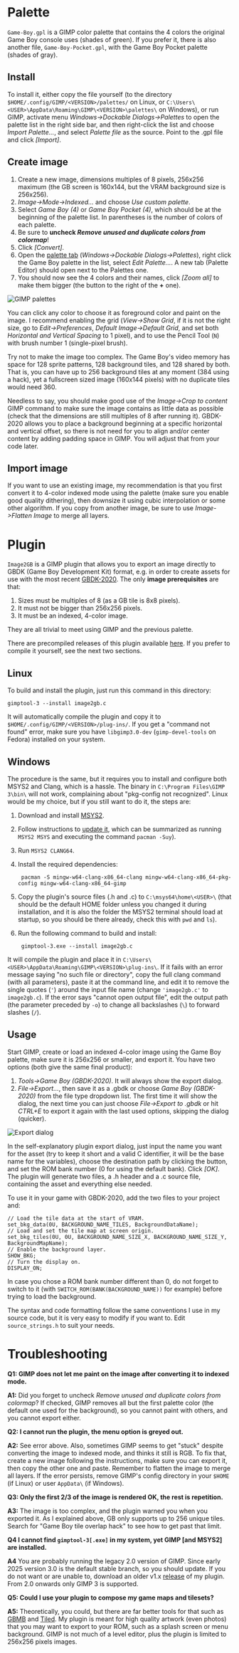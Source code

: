 Palette
=======

`Game-Boy.gpl` is a GIMP color palette that contains the 4 colors the original
Game Boy console uses (shades of green). If you prefer it, there is also another
file, `Game-Boy-Pocket.gpl`, with the Game Boy Pocket palette (shades of gray).

Install
-------

To install it, either copy the file yourself (to the directory
`$HOME/.config/GIMP/<VERSION>/palettes/` on Linux, or
`C:\Users\<USER>\AppData\Roaming\GIMP\<VERSION>\palettes\` on Windows), or run
GIMP, activate menu *Windows->Dockable Dialogs->Palettes* to open the palette
list in the right side bar, and then right-click the list and choose
*Import Palette...*, and select *Palette file* as the source. Point to the .gpl
file and click *[Import]*.

Create image
------------

1. Create a new image, dimensions multiples of 8 pixels, 256x256 maximum (the GB
   screen is 160x144, but the VRAM background size is 256x256).
2. *Image->Mode->Indexed...* and choose *Use custom palette*.
3. Select *Game Boy (4)* or *Game Boy Pocket (4)*, which should be at the
   beginning of the palette list. In parentheses is the number of colors of each
   palette.
4. Be sure to **uncheck _Remove unused and duplicate colors from colormap_**!
5. Click *[Convert]*.
6. Open the [palette tab](https://docs.gimp.org/3.0/en/gimp-palette-dialog.html)
   (*Windows->Dockable Dialogs->Palettes*), right click the Game Boy palette in
   the list, select *Edit Palette...*. A new tab (Palette Editor) should open
   next to the Palettes one.
7. You should now see the 4 colors and their names, click *[Zoom all]* to make
   them bigger (the button to the right of the **+** one).

![GIMP palettes](GIMP_palettes.png "GIMP interface, with palette tabs")

You can click any color to choose it as foreground color and paint on the image.
I recommend enabling the grid (*View->Show Grid*, if it is not the right size,
go to *Edit->Preferences*, *Default Image->Default Grid*, and set both
*Horizontal and Vertical Spacing* to 1 pixel), and to use the Pencil Tool (`N`)
with brush number 1 (single-pixel brush).

Try not to make the image too complex. The Game Boy's video memory has space for
128 sprite patterns, 128 background tiles, and 128 shared by both. That is, you
can have up to 256 background tiles at any moment (384 using a hack), yet a
fullscreen sized image (160x144 pixels) with no duplicate tiles would need 360.

Needless to say, you should make good use of the *Image->Crop to content* GIMP
command to make sure the image contains as little data as possible (check that
the dimensions are still multiples of 8 after running it). GBDK-2020 allows you
to place a background beginning at a specific horizontal and vertical offset, so
there is not need for you to align and/or center content by adding padding space
in GIMP. You will adjust that from your code later.

Import image
------------

If you want to use an existing image, my recommendation is that you first
convert it to 4-color indexed mode using the palette (make sure you enable good
quality dithering), then downsize it using cubic interpolation or some other
algorithm. If you copy from another image, be sure to use *Image->Flatten Image*
to merge all layers.

Plugin
======

`Image2GB` is a GIMP plugin that allows you to export an image directly to GBDK
(Game Boy Development Kit) format, e.g. in order to create assets for use with
the most recent [GBDK-2020](https://github.com/gbdk-2020/gbdk-2020). The only
**image prerequisites** are that:

1. Sizes must be multiples of 8 (as a GB tile is 8x8 pixels).
2. It must not be bigger than 256x256 pixels.
3. It must be an indexed, 4-color image.

They are all trivial to meet using GIMP and the previous palette.

There are precompiled releases of this plugin available
[here](https://github.com/DaSalba/Image2GB/releases). If you prefer to compile
it yourself, see the next two sections.

Linux
-----

To build and install the plugin, just run this command in this directory:

	gimptool-3 --install image2gb.c

It will automatically compile the plugin and copy it to
`$HOME/.config/GIMP/<VERSION>/plug-ins/`. If you get a "command not found"
error, make sure you have `libgimp3.0-dev` (`gimp-devel-tools` on Fedora)
installed on your system.

Windows
-------

The procedure is the same, but it requires you to install and configure both
MSYS2 and Clang, which is a hassle. The binary in `C:\Program Files\GIMP 3\bin\`
will not work, complaining about "pkg-config not recognized". Linux would be my
choice, but if you still want to do it, the steps are:

1. Download and install [MSYS2](https://www.msys2.org).
2. Follow instructions to [update it](https://www.msys2.org/docs/updating),
   which can be summarized as running `MSYS2 MSYS` and executing the command
   `pacman -Suy`).
3. Run `MSYS2 CLANG64`.
4. Install the required dependencies:

		pacman -S mingw-w64-clang-x86_64-clang mingw-w64-clang-x86_64-pkg-config mingw-w64-clang-x86_64-gimp

5. Copy the plugin's source files (.h and .c) to `C:\msys64\home\<USER>\` (that
   should be the default HOME folder unless you changed it during installation,
   and it is also the folder the MSYS2 terminal should load at startup, so you
   should be there already, check this with `pwd` and `ls`).
6. Run the following command to build and install:

		gimptool-3.exe --install image2gb.c

It will compile the plugin and place it in
`C:\Users\<USER>\AppData\Roaming\GIMP\<VERSION>\plug-ins\`. If it fails with an
error message saying "no such file or directory", copy the full clang command
(with all parameters), paste it at the command line, and edit it to remove the
single quotes (`'`) around the input file name (change `'image2gb.c'` to
`image2gb.c`). If the error says "cannot open output file", edit the output
path (the parameter preceded by `-o`) to change all backslashes (`\`) to forward
slashes (`/`).

Usage
-----

Start GIMP, create or load an indexed 4-color image using the Game Boy palette,
make sure it is 256x256 or smaller, and export it. You have two options (both
give the same final product):

1. *Tools->Game Boy (GBDK-2020)*. It will always show the export dialog.
2. *File->Export...*, then save it as a .gbdk or choose *Game Boy (GBDK-2020)*
   from the file type dropdown list. The first time it will show the dialog, the
   next time you can just choose *File->Export to <NAME>.gbdk* or hit *CTRL+E*
   to export it again with the last used options, skipping the dialog (quicker).

![Export dialog](GIMP_export_dialog.png "GIMP export dialog of the plugin")

In the self-explanatory plugin export dialog, just input the name you want for
the asset (try to keep it short and a valid C identifier, it will be the base
name for the variables), choose the destination path by clicking the button, and
set the ROM bank number (0 for using the default bank). Click *[OK]*. The plugin
will generate two files, a .h header and a .c source file, containing the asset
and everything else needed.

To use it in your game with GBDK-2020, add the two files to your project and:

	// Load the tile data at the start of VRAM.
	set_bkg_data(0U, BACKGROUND_NAME_TILES, BackgroundDataName);
	// Load and set the tile map at screen origin.
	set_bkg_tiles(0U, 0U, BACKGROUND_NAME_SIZE_X, BACKGROUND_NAME_SIZE_Y, BackgroundMapName);
	// Enable the background layer.
	SHOW_BKG;
	// Turn the display on.
	DISPLAY_ON;

In case you chose a ROM bank number different than 0, do not forget to switch to
it (with `SWITCH_ROM(BANK(BACKGROUND_NAME))` for example) before trying to
load the background.

The syntax and code formatting follow the same conventions I use in my source
code, but it is very easy to modify if you want to. Edit `source_strings.h` to
suit your needs.

Troubleshooting
===============

**Q1: GIMP does not let me paint on the image after converting it to indexed
      mode.**

**A1:** Did you forget to uncheck *Remove unused and duplicate colors from
        colormap*? If checked, GIMP removes all but the first palette color (the
        default one used for the background), so you cannot paint with others,
        and you cannot export either.

**Q2: I cannot run the plugin, the menu option is greyed out.**

**A2:** See error above. Also, sometimes GIMP seems to get "stuck" despite
        converting the image to indexed mode, and thinks it still is RGB. To fix
        that, create a new image following the instructions, make sure you can
        export it, then copy the other one and paste. Remember to flatten the
        image to merge all layers. If the error persists, remove GIMP's config
        directory in your `$HOME` (if Linux) or user `AppData\` (if Windows).

**Q3: Only the first 2/3 of the image is rendered OK, the rest is repetition.**

**A3:** The image is too complex, and the plugin warned you when you exported
        it. As I explained above, GB only supports up to 256 unique tiles.
        Search for "Game Boy tile overlap hack" to see how to get past that
        limit.

**Q4 I cannot find `gimptool-3[.exe]` in my system, yet GIMP [and MSYS2] are
     installed.**

**A4** You are probably running the legacy 2.0 version of GIMP. Since early
       2025 version 3.0 is the default stable branch, so you should update. If
	   you do not want or are unable to, download an older v1.x
	   [release](https://github.com/DaSalba/Image2GB/releases) of my plugin.
	   From 2.0 onwards only GIMP 3 is supported.

**Q5: Could I use your plugin to compose my game maps and tilesets?**

**A5:** Theoretically, you could, but there are far better tools for that such
        as [GBMB](https://github.com/gbdk-2020/GBTD_GBMB) and
        [Tiled](https://www.mapeditor.org/). My plugin is meant for high quality
        artwork (even photos) that you may want to export to your ROM, such as a
        splash screen or menu background. GIMP is not much of a level editor,
        plus the plugin is limited to 256x256 pixels images.
